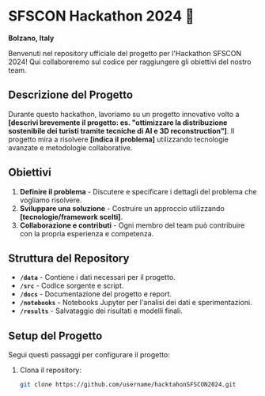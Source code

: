 # SFSCON Hackathon 2024 🚀
**Bolzano, Italy**

Benvenuti nel repository ufficiale del progetto per l'Hackathon SFSCON 2024! Qui collaboreremo sul codice per raggiungere gli obiettivi del nostro team.

## Descrizione del Progetto
Durante questo hackathon, lavoriamo su un progetto innovativo volto a **[descrivi brevemente il progetto: es. "ottimizzare la distribuzione sostenibile dei turisti tramite tecniche di AI e 3D reconstruction"]**. Il progetto mira a risolvere **[indica il problema]** utilizzando tecnologie avanzate e metodologie collaborative.

## Obiettivi
1. **Definire il problema** - Discutere e specificare i dettagli del problema che vogliamo risolvere.
2. **Sviluppare una soluzione** - Costruire un approccio utilizzando **[tecnologie/framework scelti]**.
3. **Collaborazione e contributi** - Ogni membro del team può contribuire con la propria esperienza e competenza.

## Struttura del Repository
- **`/data`** - Contiene i dati necessari per il progetto.
- **`/src`** - Codice sorgente e script.
- **`/docs`** - Documentazione del progetto e report.
- **`/notebooks`** - Notebooks Jupyter per l'analisi dei dati e sperimentazioni.
- **`/results`** - Salvataggio dei risultati e modelli finali.

## Setup del Progetto
Segui questi passaggi per configurare il progetto:

1. Clona il repository:
   ```bash
   git clone https://github.com/username/hacktahonSFSCON2024.git
